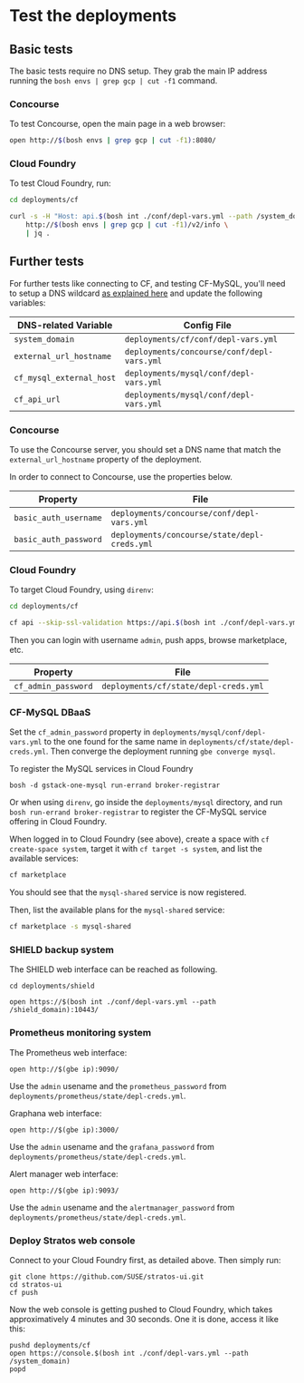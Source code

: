 # Test the deployments

## Basic tests

The basic tests require no DNS setup. They grab the main IP address running
the `bosh envs | grep gcp | cut -f1` command.

### Concourse

To test Concourse, open the main page in a web browser:

```bash
open http://$(bosh envs | grep gcp | cut -f1):8080/
```

### Cloud Foundry

To test Cloud Foundry, run:

```bash
cd deployments/cf

curl -s -H "Host: api.$(bosh int ./conf/depl-vars.yml --path /system_domain)" \
    http://$(bosh envs | grep gcp | cut -f1)/v2/info \
    | jq .
```


## Further tests

For further tests like connecting to CF, and testing CF-MySQL, you'll need to
setup a DNS wildcard [as explained here](./reference.md#set-dns-wildcard)
and update the following variables:

 DNS-related Variable    | Config File
-------------------------|-------------------------------------
`system_domain`          | `deployments/cf/conf/depl-vars.yml`
`external_url_hostname`  | `deployments/concourse/conf/depl-vars.yml`
`cf_mysql_external_host` | `deployments/mysql/conf/depl-vars.yml`
`cf_api_url`             | `deployments/mysql/conf/depl-vars.yml`


### Concourse

To use the Concourse server, you should set a DNS name that match the
`external_url_hostname` property of the deployment.

In order to connect to Concourse, use the properties below.

Property              | File
----------------------|----------------------------------------------
`basic_auth_username` | `deployments/concourse/conf/depl-vars.yml`
`basic_auth_password` | `deployments/concourse/state/depl-creds.yml`

### Cloud Foundry

To target Cloud Foundry, using `direnv`:

```bash
cd deployments/cf

cf api --skip-ssl-validation https://api.$(bosh int ./conf/depl-vars.yml --path /system_domain)
```

Then you can login with username `admin`, push apps, browse marketplace, etc.

Property              | File
----------------------|---------------------------------------
`cf_admin_password`   | `deployments/cf/state/depl-creds.yml`


### CF-MySQL DBaaS

Set the `cf_admin_password` property in `deployments/mysql/conf/depl-vars.yml`
to the one found for the same name in `deployments/cf/state/depl-creds.yml`.
Then converge the deployment running `gbe converge mysql`.

To register the MySQL services in Cloud Foundry

```
bosh -d gstack-one-mysql run-errand broker-registrar
```

Or when using `direnv`, go inside the `deployments/mysql` directory, and run
`bosh run-errand broker-registrar` to register the CF-MySQL service offering
in Cloud Foundry.

When logged in to Cloud Foundry (see above), create a space with
`cf create-space system`, target it with `cf target -s system`, and list the
available services:

```bash
cf marketplace
```

You should see that the `mysql-shared` service is now registered.

Then, list the available plans for the `mysql-shared` service:

```bash
cf marketplace -s mysql-shared
```


### SHIELD backup system

The SHIELD web interface can be reached as following.

```
cd deployments/shield

open https://$(bosh int ./conf/depl-vars.yml --path /shield_domain):10443/
```


### Prometheus monitoring system

The Prometheus web interface:

```
open http://$(gbe ip):9090/
```

Use the `admin` usename and the `prometheus_password` from
`deployments/prometheus/state/depl-creds.yml`.

Graphana web interface:

```
open http://$(gbe ip):3000/
```

Use the `admin` usename and the `grafana_password` from
`deployments/prometheus/state/depl-creds.yml`.

Alert manager web interface:

```
open http://$(gbe ip):9093/
```

Use the `admin` usename and the `alertmanager_password` from
`deployments/prometheus/state/depl-creds.yml`.


### Deploy Stratos web console

Connect to your Cloud Foundry first, as detailed above. Then simply run:

```
git clone https://github.com/SUSE/stratos-ui.git
cd stratos-ui
cf push
```

Now the web console is getting pushed to Cloud Foundry, which takes
approximatively 4 minutes and 30 seconds. One it is done, access it like this:

```
pushd deployments/cf
open https://console.$(bosh int ./conf/depl-vars.yml --path /system_domain)
popd
```
